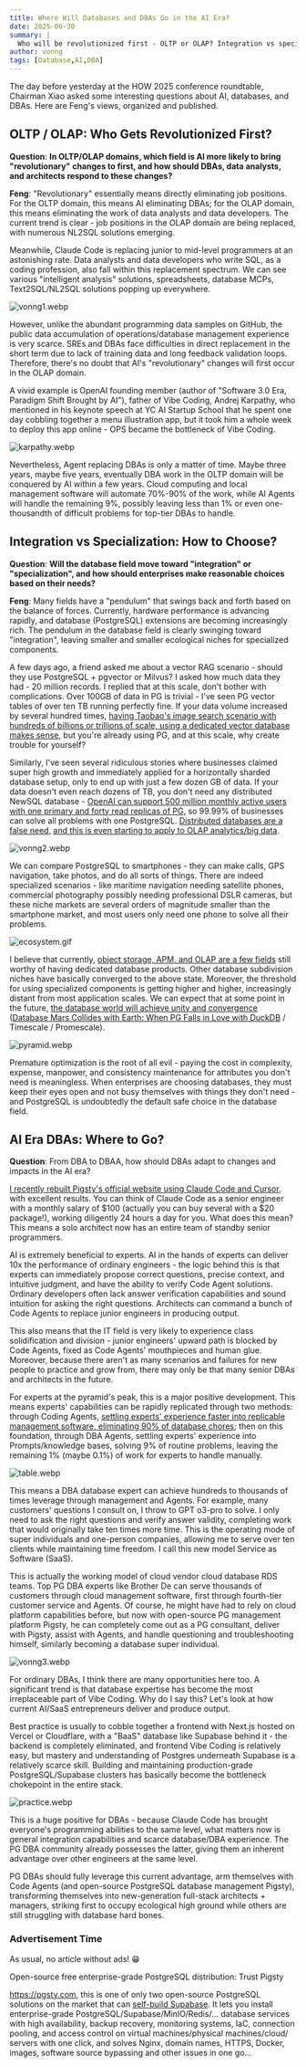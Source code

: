 ```yaml
---
title: Where Will Databases and DBAs Go in the AI Era?
date: 2025-06-30
summary: |
  Who will be revolutionized first - OLTP or OLAP? Integration vs specialization, how to choose? Where will DBAs go in the AI era? Feng's views from the HOW 2025 conference roundtable, organized and published.
author: vonng
tags: [Database,AI,DBA]
---
```



The day before yesterday at the HOW 2025 conference roundtable, Chairman Xiao asked some interesting questions about AI, databases, and DBAs. Here are Feng's views, organized and published.



## OLTP / OLAP: Who Gets Revolutionized First?

**Question**: **In OLTP/OLAP domains, which field is AI more likely to bring "revolutionary" changes to first, and how should DBAs, data analysts, and architects respond to these changes?**

**Feng**: "Revolutionary" essentially means directly eliminating job positions. For the OLTP domain, this means AI eliminating DBAs; for the OLAP domain, this means eliminating the work of data analysts and data developers. The current trend is clear - job positions in the OLAP domain are being replaced, with numerous NL2SQL solutions emerging.

Meanwhile, Claude Code is replacing junior to mid-level programmers at an astonishing rate. Data analysts and data developers who write SQL, as a coding profession, also fall within this replacement spectrum. We can see various "intelligent analysis" solutions, spreadsheets, database MCPs, Text2SQL/NL2SQL solutions popping up everywhere.

![vonng1.webp](vonng1.webp)

However, unlike the abundant programming data samples on GitHub, the public data accumulation of operations/database management experience is very scarce. SREs and DBAs face difficulties in direct replacement in the short term due to lack of training data and long feedback validation loops. Therefore, there's no doubt that AI's "revolutionary" changes will first occur in the OLAP domain.

A vivid example is OpenAI founding member (author of "Software 3.0 Era, Paradigm Shift Brought by AI"), father of Vibe Coding, Andrej Karpathy, who mentioned in his keynote speech at YC AI Startup School that he spent one day cobbling together a menu illustration app, but it took him a whole week to deploy this app online - OPS became the bottleneck of Vibe Coding.

![karpathy.webp](karpathy.webp)

Nevertheless, Agent replacing DBAs is only a matter of time. Maybe three years, maybe five years, eventually DBA work in the OLTP domain will be conquered by AI within a few years. Cloud computing and local management software will automate 70%-90% of the work, while AI Agents will handle the remaining 9%, possibly leaving less than 1% or even one-thousandth of difficult problems for top-tier DBAs to handle.




## Integration vs Specialization: How to Choose?

**Question**: **Will the database field move toward "integration" or "specialization", and how should enterprises make reasonable choices based on their needs?**

**Feng**: Many fields have a "pendulum" that swings back and forth based on the balance of forces. Currently, hardware performance is advancing rapidly, and database (PostgreSQL) extensions are becoming increasingly rich. The pendulum in the database field is clearly swinging toward "integration", leaving smaller and smaller ecological niches for specialized components.

A few days ago, a friend asked me about a vector RAG scenario - should they use PostgreSQL + pgvector or Milvus? I asked how much data they had - 20 million records. I replied that at this scale, don't bother with complications. Over 100GB of data in PG is trivial - I've seen PG vector tables of over ten TB running perfectly fine. If your data volume increased by several hundred times, [having Taobao's image search scenario with hundreds of billions or trillions of scale, using a dedicated vector database makes sense](https://mp.weixin.qq.com/s?__biz=MzU5ODAyNTM5Ng==&mid=2247486505&idx=1&sn=a585c9ff22a81a8efe6b87ce9bd66cb1&scene=21#wechat_redirect), but you're already using PG, and at this scale, why create trouble for yourself?

Similarly, I've seen several ridiculous stories where businesses claimed super high growth and immediately applied for a horizontally sharded database setup, only to end up with just a few dozen GB of data. If your data doesn't even reach dozens of TB, you don't need any distributed NewSQL database - [OpenAI can support 500 million monthly active users with one primary and forty read replicas of PG](https://mp.weixin.qq.com/s?__biz=MzU5ODAyNTM5Ng==&mid=2247489761&idx=1&sn=9aeb45c299618fef1dd28635720bfa86&scene=21#wechat_redirect), so 99.99% of businesses can solve all problems with one PostgreSQL. [Distributed databases are a false need](https://mp.weixin.qq.com/s?__biz=MzU5ODAyNTM5Ng==&mid=2247489590&idx=1&sn=5dab5e2601bcc88cbc3fc8ec210efaec&scene=21#wechat_redirect), [and this is even starting to apply to OLAP analytics/big data](https://mp.weixin.qq.com/s?__biz=MzU5ODAyNTM5Ng==&mid=2247489788&idx=1&sn=23befb6797fdd4ac7a073d49802aa980&scene=21#wechat_redirect).

![vonng2.webp](vonng2.webp)

We can compare PostgreSQL to smartphones - they can make calls, GPS navigation, take photos, and do all sorts of things. There are indeed specialized scenarios - like maritime navigation needing satellite phones, commercial photography possibly needing professional DSLR cameras, but these niche markets are several orders of magnitude smaller than the smartphone market, and most users only need one phone to solve all their problems.

![ecosystem.gif](ecosystem.gif)

I believe that currently, [object storage, APM, and OLAP are a few fields](https://mp.weixin.qq.com/s?__biz=MzU5ODAyNTM5Ng==&mid=2247489822&idx=1&sn=64d32013b4197f9803ad4cf6688925db&scene=21#wechat_redirect) still worthy of having dedicated database products. Other database subdivision niches have basically converged to the above state. Moreover, the threshold for using specialized components is getting higher and higher, increasingly distant from most application scales. We can expect that at some point in the future, [the database world will achieve unity and convergence](https://mp.weixin.qq.com/s?__biz=MzU5ODAyNTM5Ng==&mid=2247487513&idx=2&sn=ffb27fc934b6dce3d8571af0e228d21f&scene=21#wechat_redirect) ([Database Mars Collides with Earth: When PG Falls in Love with DuckDB](https://mp.weixin.qq.com/s?__biz=MzU5ODAyNTM5Ng==&mid=2247489279&idx=1&sn=ca161963f98ec000a4d3bba41edaea85&scene=21#wechat_redirect) / Timescale / Promescale).

![pyramid.webp](pyramid.webp)

Premature optimization is the root of all evil - paying the cost in complexity, expense, manpower, and consistency maintenance for attributes you don't need is meaningless. When enterprises are choosing databases, they must keep their eyes open and not busy themselves with things they don't need - and PostgreSQL is undoubtedly the default safe choice in the database field.




## AI Era DBAs: Where to Go?

**Question**: From DBA to DBAA, how should DBAs adapt to changes and impacts in the AI era?

[I recently rebuilt Pigsty's official website using Claude Code and Cursor](https://mp.weixin.qq.com/s?__biz=MzU5ODAyNTM5Ng==&mid=2247489908&idx=1&sn=5bc755ee33be1fc868c200ed0c8f2df9&scene=21#wechat_redirect), with excellent results. You can think of Claude Code as a senior engineer with a monthly salary of $100 (actually you can buy several with a $20 package!), working diligently 24 hours a day for you. What does this mean? This means a solo architect now has an entire team of standby senior programmers.

AI is extremely beneficial to experts. AI in the hands of experts can deliver 10x the performance of ordinary engineers - the logic behind this is that experts can immediately propose correct questions, precise context, and intuitive judgment, and have the ability to verify Code Agent solutions. Ordinary developers often lack answer verification capabilities and sound intuition for asking the right questions. Architects can command a bunch of Code Agents to replace junior engineers in producing output.

This also means that the IT field is very likely to experience class solidification and division - junior engineers' upward path is blocked by Code Agents, fixed as Code Agents' mouthpieces and human glue. Moreover, because there aren't as many scenarios and failures for new people to practice and grow from, there may only be that many senior DBAs and architects in the future.

For experts at the pyramid's peak, this is a major positive development. This means experts' capabilities can be rapidly replicated through two methods: through Coding Agents, [settling experts' experience faster into replicable management software, eliminating 90% of database chores](https://mp.weixin.qq.com/s?__biz=MzU5ODAyNTM5Ng==&mid=2247486903&idx=1&sn=01c57499f41e8f51045bb8dd52586595&scene=21#wechat_redirect); then on this foundation, through DBA Agents, settling experts' experience into Prompts/knowledge bases, solving 9% of routine problems, leaving the remaining 1% (maybe 0.1%) of work for experts to handle manually.

![table.webp](table.webp)

This means a DBA database expert can achieve hundreds to thousands of times leverage through management and Agents. For example, many customers' questions I consult on, I throw to GPT o3-pro to solve. I only need to ask the right questions and verify answer validity, completing work that would originally take ten times more time. This is the operating mode of super individuals and one-person companies, allowing me to serve over ten clients while maintaining time freedom. I call this new model Service as Software (SaaS).

This is actually the working model of cloud vendor cloud database RDS teams. Top PG DBA experts like Brother De can serve thousands of customers through cloud management software, first through fourth-tier customer service and Agents. Of course, he might have had to rely on cloud platform capabilities before, but now with open-source PG management platform Pigsty, he can completely come out as a PG consultant, deliver with Pigsty, assist with Agents, and handle questioning and troubleshooting himself, similarly becoming a database super individual.

![vonng3.webp](vonng3.webp)

For ordinary DBAs, I think there are many opportunities here too. A significant trend is that database expertise has become the most irreplaceable part of Vibe Coding. Why do I say this? Let's look at how current AI/SaaS entrepreneurs deliver and produce output.

Best practice is usually to cobble together a frontend with Next.js hosted on Vercel or Cloudflare, with a "BaaS" database like Supabase behind it - the backend is completely eliminated, and frontend Vibe Coding is relatively easy, but mastery and understanding of Postgres underneath Supabase is a relatively scarce skill. Building and maintaining production-grade PostgreSQL/Supabase clusters has basically become the bottleneck chokepoint in the entire stack.

![practice.webp](practice.webp)

This is a huge positive for DBAs - because Claude Code has brought everyone's programming abilities to the same level, what matters now is general integration capabilities and scarce database/DBA experience. The PG DBA community already possesses the latter, giving them an inherent advantage over other engineers at the same level.

PG DBAs should fully leverage this current advantage, arm themselves with Code Agents (and open-source PostgreSQL database management Pigsty), transforming themselves into new-generation full-stack architects + managers, striking first to occupy ecological high ground while others are still struggling with database hard bones.



### Advertisement Time

As usual, no article without ads! 😁

Open-source free enterprise-grade PostgreSQL distribution: Trust Pigsty

https://pgsty.com, this is one of only two open-source PostgreSQL solutions on the market that can [self-build Supabase](https://mp.weixin.qq.com/s?__biz=MzU5ODAyNTM5Ng==&mid=2247488737&idx=1&sn=0bc6d0532addb19f70517cd8f8dcb098&scene=21#wechat_redirect). It lets you install enterprise-grade PostgreSQL/Supabase/MinIO/Redis/... database services with high availability, backup recovery, monitoring systems, IaC, connection pooling, and access control on virtual machines/physical machines/cloud/ servers with one click, and solves Nginx, domain names, HTTPS, Docker, images, software source bypassing and other issues in one go...
